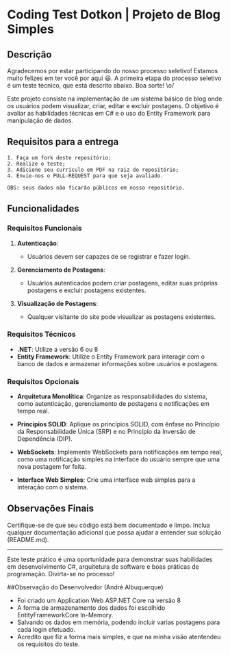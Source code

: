 # Coding Test Dotkon | Projeto de Blog Simples

## Descrição

Agradecemos por estar participando do nosso processo seletivo! Estamos muito felizes em ter você por aqui 😃.
A primeira etapa do processo seletivo é um teste técnico, que está descrito abaixo. Boa sorte! \o/

Este projeto consiste na implementação de um sistema básico de blog onde os usuários podem visualizar, criar, editar e excluir postagens. O objetivo é avaliar as habilidades técnicas em C# e o uso do Entity Framework para manipulação de dados.

## Requisitos para a entrega
    1. Faça um fork deste repositório;
    2. Realize o teste;
    3. Adicione seu currículo em PDF na raiz do repositório;
    4. Envie-nos o PULL-REQUEST para que seja avaliado.
    
    OBS: seus dados não ficarão públicos em nosso repositório.
  
## Funcionalidades

### Requisitos Funcionais

1. **Autenticação**: 
    - Usuários devem ser capazes de se registrar e fazer login.

2. **Gerenciamento de Postagens**: 
    - Usuários autenticados podem criar postagens, editar suas próprias postagens e excluir postagens existentes.

3. **Visualização de Postagens**: 
    - Qualquer visitante do site pode visualizar as postagens existentes.

### Requisitos Técnicos

- **.NET**: Utilize a versão 6 ou 8
- **Entity Framework**: Utilize o Entity Framework para interagir com o banco de dados e armazenar informações sobre usuários e postagens.

### Requisitos Opcionais

- **Arquitetura Monolítica**: Organize as responsabilidades do sistema, como autenticação, gerenciamento de postagens e notificações em tempo real.

- **Princípios SOLID**: Aplique os princípios SOLID, com ênfase no Princípio da Responsabilidade Única (SRP) e no Princípio da Inversão de Dependência (DIP).

- **WebSockets**: Implemente WebSockets para notificações em tempo real, como uma notificação simples na interface do usuário sempre que uma nova postagem for feita.

- **Interface Web Simples**: Crie uma interface web simples para a interação com o sistema.

## Observações Finais
Certifique-se de que seu código está bem documentado e limpo.
Inclua qualquer documentação adicional que possa ajudar a entender sua solução (README.md).

---

Este teste prático é uma oportunidade para demonstrar suas habilidades em desenvolvimento C#, arquitetura de software e boas práticas de programação. 
Divirta-se no processo!

##Observação do Desenvolvedor (André Albuquerque)
- Foi criado um Application Web ASP.NET Core na versão 8
- A forma de armazenamento dos dados foi escolhido EntityFrameworkCore In-Memory.
- Salvando os dados em memória, podendo incluir varias postagens para cada login efetuado.
- Acredito que fiz a forma mais simples, e que na minha visão atentendeu os requisitos do teste.
    
